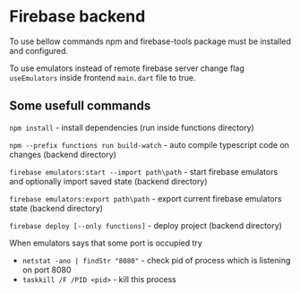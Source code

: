 # Firebase backend

To use bellow commands npm and firebase-tools package must be installed and configured.

To use emulators instead of remote firebase server change flag `useEmulators` inside frontend `main.dart` file to true.

## Some usefull commands
`npm install` - install dependencies (run inside functions directory)

`npm --prefix functions run build-watch` - auto compile typescript code on changes (backend directory)

`firebase emulators:start --import path\path` - start firebase emulators and optionally import saved state (backend directory)

`firebase emulators:export path\path` - export current firebase emulators state (backend directory)

`firebase deploy [--only functions]` - deploy project (backend directory)

When emulators says that some port is occupied try
- `netstat -ano | findStr "8080"` - check pid of process which is listening on port 8080
- `taskkill /F /PID <pid>` - kill this process

